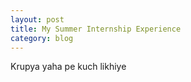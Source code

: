 ```yaml
---
layout: post
title: My Summer Internship Experience
category: blog
---
```


Krupya yaha pe kuch likhiye  